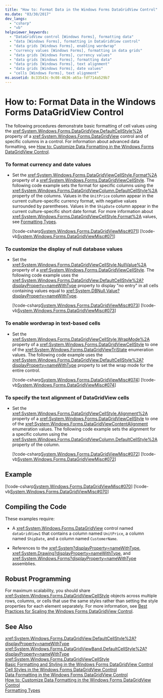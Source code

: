 ```yaml
---
title: "How to: Format Data in the Windows Forms DataGridView Control"
ms.date: "03/30/2017"
dev_langs: 
  - "csharp"
  - "vb"
helpviewer_keywords: 
  - "DataGridView control [Windows Forms], formatting data"
  - "data [Windows Forms], formatting in DataGridView control"
  - "data grids [Windows Forms], enabling wordwrap"
  - "currency values [Windows Forms], formatting in data grids"
  - "data grids [Windows Forms], currency values"
  - "data grids [Windows Forms], formatting data"
  - "data grids [Windows Forms], text alignment"
  - "data grids [Windows Forms], date values"
  - "cells [Windows Forms], text alignment"
ms.assetid: 8c33543c-9c08-4636-a65a-fdf714a529b7
---
```

# How to: Format Data in the Windows Forms DataGridView Control
The following procedures demonstrate basic formatting of cell values using the <xref:System.Windows.Forms.DataGridView.DefaultCellStyle%2A> property of a <xref:System.Windows.Forms.DataGridView> control and of specific columns in a control. For information about advanced data formatting, see [How to: Customize Data Formatting in the Windows Forms DataGridView Control](../../../../docs/framework/winforms/controls/how-to-customize-data-formatting-in-the-windows-forms-datagridview-control.md).  
  
### To format currency and date values  
  
-   Set the <xref:System.Windows.Forms.DataGridViewCellStyle.Format%2A> property of a <xref:System.Windows.Forms.DataGridViewCellStyle>. The following code example sets the format for specific columns using the <xref:System.Windows.Forms.DataGridViewColumn.DefaultCellStyle%2A> property of the columns. Values in the `UnitPrice` column appear in the current culture-specific currency format, with negative values surrounded by parentheses. Values in the `ShipDate` column appear in the current culture-specific short date format. For more information about <xref:System.Windows.Forms.DataGridViewCellStyle.Format%2A> values, see [Formatting Types](../../../../docs/standard/base-types/formatting-types.md).  
  
     [!code-csharp[System.Windows.Forms.DataGridViewMisc#071](../../../../samples/snippets/csharp/VS_Snippets_Winforms/System.Windows.Forms.DataGridViewMisc/CS/datagridviewmisc.cs#071)]
     [!code-vb[System.Windows.Forms.DataGridViewMisc#071](../../../../samples/snippets/visualbasic/VS_Snippets_Winforms/System.Windows.Forms.DataGridViewMisc/VB/datagridviewmisc.vb#071)]  
  
### To customize the display of null database values  
  
-   Set the <xref:System.Windows.Forms.DataGridViewCellStyle.NullValue%2A> property of a <xref:System.Windows.Forms.DataGridViewCellStyle>. The following code example uses the <xref:System.Windows.Forms.DataGridView.DefaultCellStyle%2A?displayProperty=nameWithType> property to display "no entry" in all cells containing values equal to <xref:System.DBNull.Value?displayProperty=nameWithType>.  
  
     [!code-csharp[System.Windows.Forms.DataGridViewMisc#073](../../../../samples/snippets/csharp/VS_Snippets_Winforms/System.Windows.Forms.DataGridViewMisc/CS/datagridviewmisc.cs#073)]
     [!code-vb[System.Windows.Forms.DataGridViewMisc#073](../../../../samples/snippets/visualbasic/VS_Snippets_Winforms/System.Windows.Forms.DataGridViewMisc/VB/datagridviewmisc.vb#073)]  
  
### To enable wordwrap in text-based cells  
  
-   Set the <xref:System.Windows.Forms.DataGridViewCellStyle.WrapMode%2A> property of a <xref:System.Windows.Forms.DataGridViewCellStyle> to one of the <xref:System.Windows.Forms.DataGridViewTriState> enumeration values. The following code example uses the <xref:System.Windows.Forms.DataGridView.DefaultCellStyle%2A?displayProperty=nameWithType> property to set the wrap mode for the entire control.  
  
     [!code-csharp[System.Windows.Forms.DataGridViewMisc#074](../../../../samples/snippets/csharp/VS_Snippets_Winforms/System.Windows.Forms.DataGridViewMisc/CS/datagridviewmisc.cs#074)]
     [!code-vb[System.Windows.Forms.DataGridViewMisc#074](../../../../samples/snippets/visualbasic/VS_Snippets_Winforms/System.Windows.Forms.DataGridViewMisc/VB/datagridviewmisc.vb#074)]  
  
### To specify the text alignment of DataGridView cells  
  
-   Set the <xref:System.Windows.Forms.DataGridViewCellStyle.Alignment%2A> property of a <xref:System.Windows.Forms.DataGridViewCellStyle> to one of the <xref:System.Windows.Forms.DataGridViewContentAlignment> enumeration values. The following code example sets the alignment for a specific column using the <xref:System.Windows.Forms.DataGridViewColumn.DefaultCellStyle%2A> property of the column.  
  
     [!code-csharp[System.Windows.Forms.DataGridViewMisc#072](../../../../samples/snippets/csharp/VS_Snippets_Winforms/System.Windows.Forms.DataGridViewMisc/CS/datagridviewmisc.cs#072)]
     [!code-vb[System.Windows.Forms.DataGridViewMisc#072](../../../../samples/snippets/visualbasic/VS_Snippets_Winforms/System.Windows.Forms.DataGridViewMisc/VB/datagridviewmisc.vb#072)]  
  
## Example  
 [!code-csharp[System.Windows.Forms.DataGridViewMisc#070](../../../../samples/snippets/csharp/VS_Snippets_Winforms/System.Windows.Forms.DataGridViewMisc/CS/datagridviewmisc.cs#070)]
 [!code-vb[System.Windows.Forms.DataGridViewMisc#070](../../../../samples/snippets/visualbasic/VS_Snippets_Winforms/System.Windows.Forms.DataGridViewMisc/VB/datagridviewmisc.vb#070)]  
  
## Compiling the Code  
 These examples require:  
  
-   A <xref:System.Windows.Forms.DataGridView> control named `dataGridView1` that contains a column named `UnitPrice`, a column named `ShipDate`, and a column named `CustomerName`.  
  
-   References to the <xref:System?displayProperty=nameWithType>, <xref:System.Drawing?displayProperty=nameWithType>, and <xref:System.Windows.Forms?displayProperty=nameWithType> assemblies.  
  
## Robust Programming  
 For maximum scalability, you should share <xref:System.Windows.Forms.DataGridViewCellStyle> objects across multiple rows, columns, or cells that use the same styles rather than setting the style properties for each element separately. For more information, see [Best Practices for Scaling the Windows Forms DataGridView Control](../../../../docs/framework/winforms/controls/best-practices-for-scaling-the-windows-forms-datagridview-control.md).  
  
## See Also  
 <xref:System.Windows.Forms.DataGridView.DefaultCellStyle%2A?displayProperty=nameWithType>  
 <xref:System.Windows.Forms.DataGridViewBand.DefaultCellStyle%2A?displayProperty=nameWithType>  
 <xref:System.Windows.Forms.DataGridViewCellStyle>  
 [Basic Formatting and Styling in the Windows Forms DataGridView Control](../../../../docs/framework/winforms/controls/basic-formatting-and-styling-in-the-windows-forms-datagridview-control.md)  
 [Cell Styles in the Windows Forms DataGridView Control](../../../../docs/framework/winforms/controls/cell-styles-in-the-windows-forms-datagridview-control.md)  
 [Data Formatting in the Windows Forms DataGridView Control](../../../../docs/framework/winforms/controls/data-formatting-in-the-windows-forms-datagridview-control.md)  
 [How to: Customize Data Formatting in the Windows Forms DataGridView Control](../../../../docs/framework/winforms/controls/how-to-customize-data-formatting-in-the-windows-forms-datagridview-control.md)  
 [Formatting Types](../../../../docs/standard/base-types/formatting-types.md)

